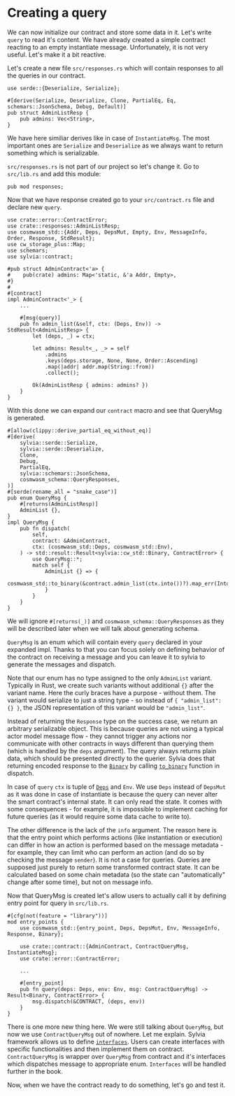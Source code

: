 # Creating a query

We can now initialize our contract and store some data in it. Let's write `query` to read it's content.
We have already created a simple contract reacting to an empty instantiate message. Unfortunately, it
is not very useful. Let's make it a bit reactive.

Let's create a new file `src/responses.rs` which will contain responses to all the queries in our contract.

```rust,noplayground
use serde::{Deserialize, Serialize};

#[derive(Serialize, Deserialize, Clone, PartialEq, Eq, schemars::JsonSchema, Debug, Default)]
pub struct AdminListResp {
    pub admins: Vec<String>,
}
```

We have here similiar derives like in case of `InstantiateMsg`.
The most important ones are `Serialize` and `Deserialize` as we always want to return something which is serializable.

`src/responses.rs` is not part of our project so let's change it. Go to `src/lib.rs` and add this module:

```rust,noplayground
pub mod responses;
```

Now that we have response created go to your `src/contract.rs` file and declare new `query`.

```rust,noplayground
use crate::error::ContractError;
use crate::responses::AdminListResp;
use cosmwasm_std::{Addr, Deps, DepsMut, Empty, Env, MessageInfo, Order, Response, StdResult};
use cw_storage_plus::Map;
use schemars;
use sylvia::contract;

#pub struct AdminContract<'a> {
#    pub(crate) admins: Map<'static, &'a Addr, Empty>,
#}
#
#[contract]
impl AdminContract<'_> {
    ...

    #[msg(query)]
    pub fn admin_list(&self, ctx: (Deps, Env)) -> StdResult<AdminListResp> {
        let (deps, _) = ctx;

        let admins: Result<_, _> = self
            .admins
            .keys(deps.storage, None, None, Order::Ascending)
            .map(|addr| addr.map(String::from))
            .collect();

        Ok(AdminListResp { admins: admins? })
    }
}

```

With this done we can expand our `contract` macro and see that QueryMsg is generated.

```rust,noplayground
#[allow(clippy::derive_partial_eq_without_eq)]
#[derive(
    sylvia::serde::Serialize,
    sylvia::serde::Deserialize,
    Clone,
    Debug,
    PartialEq,
    sylvia::schemars::JsonSchema,
    cosmwasm_schema::QueryResponses,
)]
#[serde(rename_all = "snake_case")]
pub enum QueryMsg {
    #[returns(AdminListResp)]
    AdminList {},
}
impl QueryMsg {
    pub fn dispatch(
        self,
        contract: &AdminContract,
        ctx: (cosmwasm_std::Deps, cosmwasm_std::Env),
    ) -> std::result::Result<sylvia::cw_std::Binary, ContractError> {
        use QueryMsg::*;
        match self {
            AdminList {} => {
                cosmwasm_std::to_binary(&contract.admin_list(ctx.into())?).map_err(Into::into)
            }
        }
    }
}
```

We will ignore `#[returns(_)]` and `cosmwasm_schema::QueryResponses` as they will be described later when we will talk about generating schema.

`QueryMsg` is an enum which will contain every `query` declared in your expanded impl. Thanks to that you can focus solely on defining behavior of the contract on receiving a message and you can leave it to sylvia to generate the messages and dispatch.

Note that our enum has no type assigned to the only `AdminList` variant. Typically
in Rust, we create such variants without additional `{}` after the variant name. Here the
curly braces have a purpose - without them. The variant would serialize to just a string
type - so instead of `{ "admin_list": {} }`, the JSON representation of this variant would be
`"admin_list"`.

Instead of returning the `Response` type on the success
case, we return an arbitrary serializable object. This is because queries are not using a typical actor
model message flow - they cannot trigger any actions nor communicate with other contracts in ways different
than querying them (which is handled by the `deps` argument). The query always returns plain data, which
should be presented directly to the querier.
Sylvia does that returning encoded response to the [`Binary`](https://docs.rs/cosmwasm-std/1.1.0/cosmwasm_std/struct.Binary.html) by calling [`to_binary`](https://docs.rs/cosmwasm-std/1.1.0/cosmwasm_std/fn.to_binary.html) function in dispatch.

In case of `query` `ctx` is tuple of [`Deps`](https://docs.rs/cosmwasm-std/1.1.0/cosmwasm_std/struct.Deps.html) and `Env`.
We use `Deps` instead of `DepsMut` as it was done in case of instantiate is because the query can never alter the smart
contract's internal state. It can only read the state. It comes with some consequences - for example,
it is impossible to implement caching for future queries (as it would require some data cache to write
to).

The other difference is the lack of the `info` argument. The reason here is that the entry point which
performs actions (like instantiation or execution) can differ in how an action is performed based on the
message metadata - for example, they can limit who can perform an action (and do so by checking the
message `sender`). It is not a case for queries. Queries are supposed just purely to return some
transformed contract state. It can be calculated based on some chain metadata (so the state can
"automatically" change after some time), but not on message info.

Now that QueryMsg is created let's allow users to actually call it by defining entry point for query in `src/lib.rs`.

```rust,noplayground
#[cfg(not(feature = "library"))]
mod entry_points {
    use cosmwasm_std::{entry_point, Deps, DepsMut, Env, MessageInfo, Response, Binary};

    use crate::contract::{AdminContract, ContractQueryMsg, InstantiateMsg};
    use crate::error::ContractError;

    ...

    #[entry_point]
    pub fn query(deps: Deps, env: Env, msg: ContractQueryMsg) -> Result<Binary, ContractError> {
        msg.dispatch(&CONTRACT, (deps, env))
    }
}
```

There is one more new thing here. We were still talking about `QueryMsg`, but now we use `ContractQueryMsg` out of nowhere.
Let me explain. Sylvia framework allows us to define [`interfaces`](https://docs.rs/sylvia/latest/sylvia/attr.interface.html). Users can create interfaces with specific functionalities and then implement them on contract. `ContractQueryMsg` is wrapper over `QueryMsg` from contract and it's interfaces which dispatches message to appropriate enum. `Interfaces` will be handled further in the book.

Now, when we have the contract ready to do something, let's go and test it.
